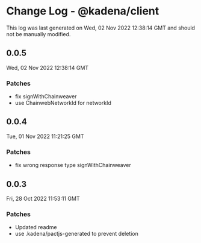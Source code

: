 # Change Log - @kadena/client

This log was last generated on Wed, 02 Nov 2022 12:38:14 GMT and should not be manually modified.

## 0.0.5
Wed, 02 Nov 2022 12:38:14 GMT

### Patches

- fix signWithChainweaver
- use ChainwebNetworkId for networkId

## 0.0.4
Tue, 01 Nov 2022 11:21:25 GMT

### Patches

- fix wrong response type signWithChainweaver

## 0.0.3
Fri, 28 Oct 2022 11:53:11 GMT

### Patches

- Updated readme
- use .kadena/pactjs-generated to prevent deletion

